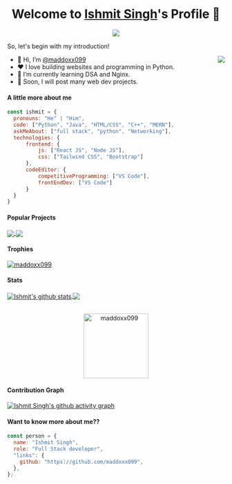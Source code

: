 <p align="center">
  <h1 align="center">Welcome to <a href="https://github.com/maddoxx099">Ishmit Singh</a>'s Profile 👋</h1>
</p>
<p align="center">
  <a align="center" href="https://github.com/DenverCoder1/readme-typing-svg"><img src="https://readme-typing-svg.herokuapp.com?&font=IBM+Plex+Sans&color=F72EE2&size=25&lines=Welcome+to+my+GitHub+Profile!;I'm+Ishmit+Singh;A+Software+Engineer;Doing+Web+Dev+and+DSA" /></a>
</p>
<p>So, let's begin with my introduction!
</p>
<img align="right" src="https://media.giphy.com/media/M9gbBd9nbDrOTu1Mqx/giphy.gif">
<ul>
  <li>👋 Hi, I’m <a href="https://github.com/maddoxx099">@maddoxx099</a></li>
  <li>❤️ I love building websites and programming in Python.</li>
  <li>🌱 I’m currently learning DSA and Nginx.</li>
  <li>💼 Soon, I will post many web dev projects.</li>
</ul>

#### A little more about me
```javascript
const ishmit = {
  pronouns: "He" | "Him",
  code: ["Python", "Java", "HTML/CSS", "C++", "MERN"],
  askMeAbout: ["full stack", "python", "Networking"],
  technologies: {
      frontend: {
          js: ["React JS", "Node JS"],
          css: ["Tailwind CSS", "Bootstrap"]
      },
      codeEditor: {
          competitiveProgramming: ["VS Code"],
          frontEndDev: ["VS Code"]
      }
  }
}
```

#### Popular Projects
<a href="https://github.com/maddoxx099/Chess-bot">
  <!-- Change the `github-readme-stats.anuraghazra1.vercel.app` to `github-readme-stats.vercel.app`  -->
  <img align="center" src="https://github-readme-stats.anuraghazra1.vercel.app/api/pin/?username=maddoxx099&repo=Chess-bot&theme=onedark" />
</a>    
<a href="https://github.com/maddoxx099/stock-market">
  <!-- Change the `github-readme-stats.anuraghazra1.vercel.app` to `github-readme-stats.vercel.app`  -->
  <img align="center" src="https://github-readme-stats.anuraghazra1.vercel.app/api/pin/?username=maddoxx099&repo=stock-market&theme=onedark"/>
</a>

#### Trophies

<p align="left"> <a href="https://github.com/ryo-ma/github-profile-trophy"><img src="https://github-profile-trophy.vercel.app/?username=maddoxx099&row=3&column=7&theme=onedark&column=8&no-frame=false&no-bg=false" alt="maddoxx099"></a></p>

#### Stats
<a href="https://github.com/anuraghazra/github-readme-stats">
  <img align="center" src="https://github-readme-stats.vercel.app/api?username=maddoxx099&count_private=true&show_icons=true&theme=onedark" alt="Ishmit's github stats" />
</a>
<a href="https://github.com/anuraghazra/github-readme-stats">
  <img align="center" src="https://github-readme-stats.vercel.app/api/top-langs/?username=maddoxx099&count_private=true&langs_count=3&theme=onedark" />
</a>
<br />
<br />
<p align="center">
  <img align="center" height="150em" src="https://github-readme-streak-stats.herokuapp.com/?user=maddoxx0992&theme=onedarkr" alt="maddoxx099" />
</p>

#### Contribution Graph
[![Ishmit Singh's github activity graph](https://activity-graph.herokuapp.com/graph?username=maddoxx099&theme=react-dark)](https://github.com/maddoxx099/github-readme-activity-graph)
<!---
MrBlueBird2/MrBlueBird2 is a ✨ special ✨ repository because its `README.md` (this file) appears on your GitHub profile.
You can click the Preview link to take a look at your changes.
--->


#### Want to know more about me??
```javascript
const person = {
  name: "Ishmit Singh",
  role: "Full Stack developer",
  "links": {
    github: "https://github.com/maddoxx099",
  },
};
```
